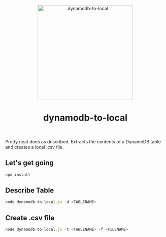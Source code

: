 <p align="center">
  <img src="https://cdn-images-1.medium.com/max/1920/1*qp3u7D_FkGlFeBPUx7hcLg.png" width="300" height="300" alt="dynamodb-to-local">
  <h1 align="center">dynamodb-to-local</h1>
  <br>
</p>

Pretty neat does as described. Extracts the contents of a DynamoDB table and creates a local .csv file.

## Let's get going
```javascript
npm install
```

## Describe Table

```javascript
node dynamodb-to-local.js -d <TABLENAME>
```

## Create .csv file

```javascript
node dynamodb-to-local.js -t <TABLENAME> -f <FILENAME>
```